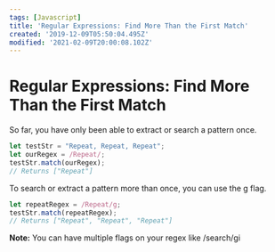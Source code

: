 ```yaml
---
tags: [Javascript]
title: 'Regular Expressions: Find More Than the First Match'
created: '2019-12-09T05:50:04.495Z'
modified: '2021-02-09T20:00:08.102Z'
---
```


Regular Expressions: Find More Than the First Match
===================================================

So far, you have only been able to extract or search a pattern once.
``` javascript
let testStr = "Repeat, Repeat, Repeat";
let ourRegex = /Repeat/;
testStr.match(ourRegex);
// Returns ["Repeat"]

```
To search or extract a pattern more than once, you can use the g flag.
``` javascript
let repeatRegex = /Repeat/g;
testStr.match(repeatRegex);
// Returns ["Repeat", "Repeat", "Repeat"]

```
**Note:**
You can have multiple flags on your regex like /search/gi
